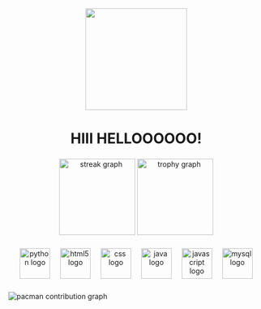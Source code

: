 <div align="center">
  <img height="200" src="https://media.giphy.com/media/v1.Y2lkPWVjZjA1ZTQ3OTc2M2lmbHM2bTBvZjJsMmRkZDR6c3c0dGdxN3czeHBwbXFzOGoxOCZlcD12MV9naWZzX3NlYXJjaCZjdD1n/fAJ2o8gZB4fA924mQq/giphy.gif"  />
</div>

###

<h1 align="center">HIII HELLOOOOOO!</h1>

###

<div align="center">
  <img src="https://streak-stats.demolab.com?user=b1enb1en&locale=en&mode=daily&theme=dracula&hide_border=false&border_radius=5&order=3" height="150" alt="streak graph"  />
  <img src="https://github-profile-trophy.vercel.app?username=b1enb1en&theme=dracula&column=-1&row=1&margin-w=8&margin-h=8&no-bg=false&no-frame=false&order=4" height="150" alt="trophy graph"  />
</div>

###

<div align="center">
  <img src="https://skillicons.dev/icons?i=py" height="60" alt="python logo"  />
  <img width="12" />
  <img src="https://cdn.jsdelivr.net/gh/devicons/devicon/icons/html5/html5-original.svg" height="60" alt="html5 logo"  />
  <img width="12" />
  <img src="https://cdn.jsdelivr.net/gh/devicons/devicon/icons/css3/css3-original.svg" height="60" alt="css logo"  />
  <img width="12" />
  <img src="https://skillicons.dev/icons?i=java" height="60" alt="java logo"  />
  <img width="12" />
  <img src="https://skillicons.dev/icons?i=js" height="60" alt="javascript logo"  />
  <img width="12" />
  <img src="https://cdn.jsdelivr.net/gh/devicons/devicon/icons/mysql/mysql-original.svg" height="60" alt="mysql logo"  />
</div>

###

<picture>
  <source media="(prefers-color-scheme: dark)" srcset="https://raw.githubusercontent.com/b1enb1en/b1enb1en/output/pacman-contribution-graph-dark.svg">
  <source media="(prefers-color-scheme: light)" srcset="https://raw.githubusercontent.com/b1enb1en/b1enb1en/output/pacman-contribution-graph.svg">
  <img alt="pacman contribution graph" src="https://raw.githubusercontent.com/b1enb1en/b1enb1en/output/pacman-contribution-graph.svg">
</picture>

###
